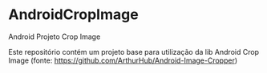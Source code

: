 # AndroidCropImage
Android Projeto Crop Image

Este repositório contém um projeto base para utilização da lib Android Crop Image (fonte: https://github.com/ArthurHub/Android-Image-Cropper)

